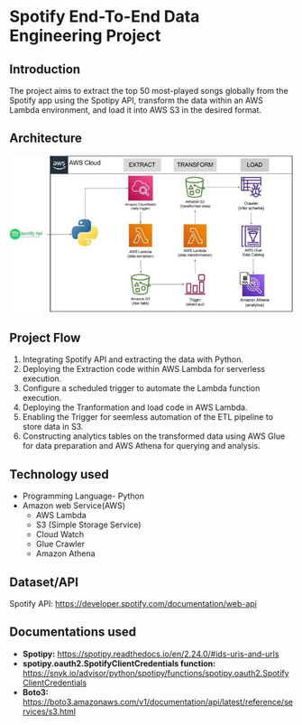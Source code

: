 # Spotify End-To-End Data Engineering Project

## Introduction
The project aims to extract the top 50 most-played songs globally from the Spotify app using the Spotipy API, transform the data within an AWS Lambda environment, and load it into AWS S3 in the desired format.

## Architecture
![Project Architecture Diagram](https://github.com/RemyPat/Spotify-ETL-project/blob/main/Spotify_Data_Pipeline.jpeg)

## Project Flow
1. Integrating Spotify API and extracting the data with Python.
2. Deploying the Extraction code within AWS Lambda for serverless execution.
3. Configure a scheduled trigger to automate the Lambda function execution.
4. Deploying the Tranformation and load code in AWS Lambda.
5. Enabling the Trigger for seemless automation of the ETL pipeline to store data in S3.
6. Constructing analytics tables on the transformed data using AWS Glue for data preparation and AWS Athena for querying and analysis.

## Technology used
- Programming Language- Python
- Amazon web Service(AWS)
  - AWS Lambda
  - S3 (Simple Storage Service)
  - Cloud Watch
  - Glue Crawler
  - Amazon Athena

## Dataset/API
Spotify API: https://developer.spotify.com/documentation/web-api

## Documentations used

- **Spotipy:** https://spotipy.readthedocs.io/en/2.24.0/#ids-uris-and-urls
- **spotipy.oauth2.SpotifyClientCredentials function:** https://snyk.io/advisor/python/spotipy/functions/spotipy.oauth2.SpotifyClientCredentials
- **Boto3:** https://boto3.amazonaws.com/v1/documentation/api/latest/reference/services/s3.html
